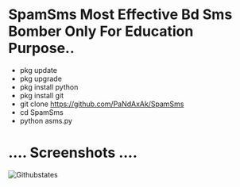 # SpamSms Most Effective Bd Sms Bomber Only For Education Purpose..

- pkg update 
- pkg upgrade
- pkg install python
- pkg install git
- git clone https://github.com/PaNdAxAk/SpamSms
- cd SpamSms
- python asms.py


# .... Screenshots ....

![Githubstates](https://github.com/PaNdAxAk/SpamSms/blob/main/IMG_20220319_233842.jpg)
